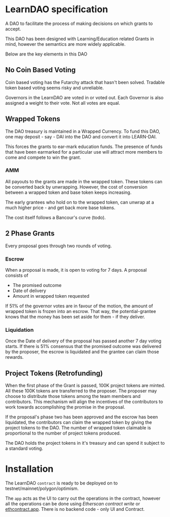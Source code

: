 # LearnDAO specification

A DAO to facilitate the process of making decisions on which grants to accept.

This DAO has been designed with Learning/Education related Grants in mind, however the semantics are more widely applicable. 

Below are the key elements in this DAO

## No Coin Based Voting
Coin based voting has the Futarchy attack that hasn't been solved. Tradable token based voting seems risky and unreliable. 

Governors in the LearnDAO are voted in or voted out. Each Governor is also assigned a weight to their vote. Not all votes are equal.

## Wrapped Tokens
The DAO treasury is maintained in a Wrapped Currency. To fund this DAO, one may deposit - say - DAI into the DAO and convert it into LEARN-DAI. 

This forces the grants to ear-mark education funds. The presence of funds that have been earmarked for a particular use will attract more members to come and compete to win the grant. 

### AMM
All payouts to the grants are made in the wrapped token. These tokens can be converted back by unwrapping. 
However, the cost of conversion between a wrapped token and base token keeps increasing. 

The early grantees who hold on to the wrapped token, can unwrap at a much higher price - and get back more base tokens.

The cost itself follows a Bancour's curve (todo).

## 2 Phase Grants
Every proposal goes through two rounds of voting. 

### Escrow
When a proposal is made, it is open to voting for 7 days. 
A proposal consists of 
- The promised outcome
- Date of delivery
- Amount in wrapped token requested

If 51% of the governor votes are in favour of the motion, the amount of wrapped token is frozen into an escrow. That way, the potential-grantee knows that the money has been set aside for them - if they deliver.

### Liquidation
Once the Date of delivery of the proposal has passed another 7 day voting starts.
If there is 51% consensus that the promised outcome was delivered by the proposer, the escrow is liquidated and the grantee can claim those rewards. 


## Project Tokens (Retrofunding)
When the first phase of the Grant is passed, 100K project tokens are minted. 
All these 100K tokens are transferred to the proposer. The proposer may choose to distribute those tokens among the team members  and contributors. This mechanism will align the incentives of the contributors to work towards accomplishing the promise in the proposal.

If the proposal's phase two has been approved and the escrow has been liquidated, the contributors can claim the wrapped token by giving the project tokens to the DAO. The number of wrapped token claimable is proportional to the number of project tokens produced. 

The DAO holds the project tokens in it's treasury and can spend it subject to a standard voting.

# Installation
The LearnDAO `contract` is ready to be deployed on to testnet/mainnet/polygon/optimism.

The `app` acts as the UI to carry out the operations in the contract, however all the operations can be done using _Etherscan contract write_ or [ethcontract.app](https://ethcontract.app). There is no backend code - only UI and Contract. 




